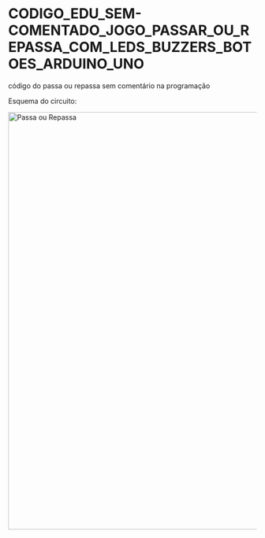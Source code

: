 # CODIGO_EDU_SEM-COMENTADO_JOGO_PASSAR_OU_REPASSA_COM_LEDS_BUZZERS_BOTOES_ARDUINO_UNO
código do passa ou repassa sem comentário na programação

Esquema do circuito: 


<img width="1162" height="848" alt="Passa ou Repassa " src="https://github.com/user-attachments/assets/735a13a2-a368-4431-b6b1-bf7f07ae4a17" />
